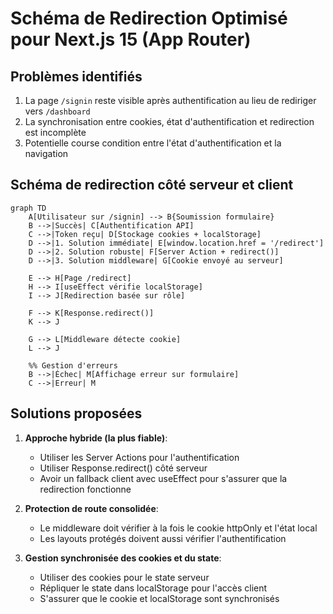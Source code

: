 # Schéma de Redirection Optimisé pour Next.js 15 (App Router)

## Problèmes identifiés

1. La page `/signin` reste visible après authentification au lieu de rediriger vers `/dashboard`
2. La synchronisation entre cookies, état d'authentification et redirection est incomplète
3. Potentielle course condition entre l'état d'authentification et la navigation

## Schéma de redirection côté serveur et client

```mermaid
graph TD
    A[Utilisateur sur /signin] --> B{Soumission formulaire}
    B -->|Succès| C[Authentification API]
    C -->|Token reçu| D[Stockage cookies + localStorage]
    D -->|1. Solution immédiate| E[window.location.href = '/redirect']
    D -->|2. Solution robuste| F[Server Action + redirect()]
    D -->|3. Solution middleware| G[Cookie envoyé au serveur]
    
    E --> H[Page /redirect]
    H --> I[useEffect vérifie localStorage]
    I --> J[Redirection basée sur rôle]
    
    F --> K[Response.redirect()]
    K --> J
    
    G --> L[Middleware détecte cookie]
    L --> J
    
    %% Gestion d'erreurs
    B -->|Échec| M[Affichage erreur sur formulaire]
    C -->|Erreur| M
```

## Solutions proposées

1. **Approche hybride (la plus fiable)**:
   - Utiliser les Server Actions pour l'authentification
   - Utiliser Response.redirect() côté serveur
   - Avoir un fallback client avec useEffect pour s'assurer que la redirection fonctionne

2. **Protection de route consolidée**:
   - Le middleware doit vérifier à la fois le cookie httpOnly et l'état local
   - Les layouts protégés doivent aussi vérifier l'authentification

3. **Gestion synchronisée des cookies et du state**:
   - Utiliser des cookies pour le state serveur
   - Répliquer le state dans localStorage pour l'accès client
   - S'assurer que le cookie et localStorage sont synchronisés
